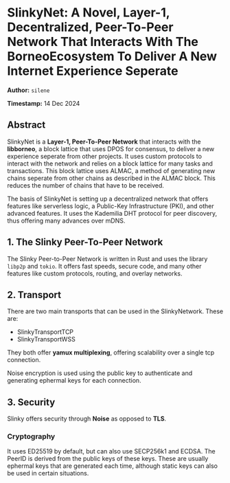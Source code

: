 # SlinkyNet: A Novel, Layer-1, Decentralized, Peer-To-Peer Network That Interacts With The BorneoEcosystem To Deliver A New Internet Experience Seperate

**Author:** `silene`

**Timestamp:** 14 Dec 2024

## Abstract

SlinkyNet is a **Layer-1, Peer-To-Peer Network** that interacts with the **libborneo**, a block lattice that uses DPOS for consensus, to deliver a new experience seperate from other projects. It uses custom protocols to interact with the network and relies on a block lattice for many tasks and transactions. This block lattice uses ALMAC, a method of generating new chains seperate from other chains as described in the ALMAC block. This reduces the number of chains that have to be received.

The basis of SlinkyNet is setting up a decentralized network that offers features like serverless logic, a Public-Key Infrastructure (PKI), and other advanced features. It uses the Kademilia DHT protocol for peer discovery, thus offering many advances over mDNS.

## 1. The Slinky Peer-To-Peer Network

The Slinky Peer-to-Peer Network is written in Rust and uses the library `libp2p` and `tokio`. It offers fast speeds, secure code, and many other features like custom protocols, routing, and overlay networks.

## 2. Transport

There are two main transports that can be used in the SlinkyNetwork. These are:

* SlinkyTransportTCP
* SlinkyTransportWSS

They both offer **yamux multiplexing**, offering scalability over a single tcp connection.

Noise encryption is used using the public key to authenticate and generating ephermal keys for each connection.

## 3. Security

Slinky offers security through **Noise** as opposed to **TLS**.

### Cryptography

It uses ED25519 by default, but can also use SECP256k1 and ECDSA. The PeerID is derived from the public keys of these keys. These are usually ephermal keys that are generated each time, although static keys can also be used in certain situations.
